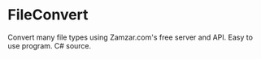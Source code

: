 # FileConvert
Convert many file types using Zamzar.com's free server and API.  Easy to use program.  C# source.

